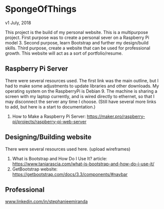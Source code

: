 # SpongeOfThings

v1 July, 2018

This project is the build of my personal website. This is a multipurpose project. First purpose was to create a personal sever on a Raspberry Pi model 3. Second purpose, learn Bootstrap and further my design/build skills. Third purpose, create a website that can be used for professional growth. This website will act as a sort of portfolio/resume. 

## Raspberry Pi Server

There were several resources used. The first link was the main outline, but I had to make some adjustments to update libraries and other downloads. My operating system on the RaspberryPi is Debian 9. The machine is sharing a screen with my laptop currently, and is wired directly to ethernet, so that I may disconnect the server any time I choose. (Still have several more links to add, but here is a start to documentation.)

1) How to Make a Raspberry Pi Server: https://maker.pro/raspberry-pi/projects/raspberry-pi-web-server

## Designing/Building website

There were several resources used here. (upload wireframes)

1) What is Bootstrap and How Do I Use It? article: https://www.taniarascia.com/what-is-bootstrap-and-how-do-i-use-it/
2) GetBootstrap website: https://getbootstrap.com/docs/3.3/components/#navbar

## Professional

www.linkedin.com/in/stephanieemiranda
